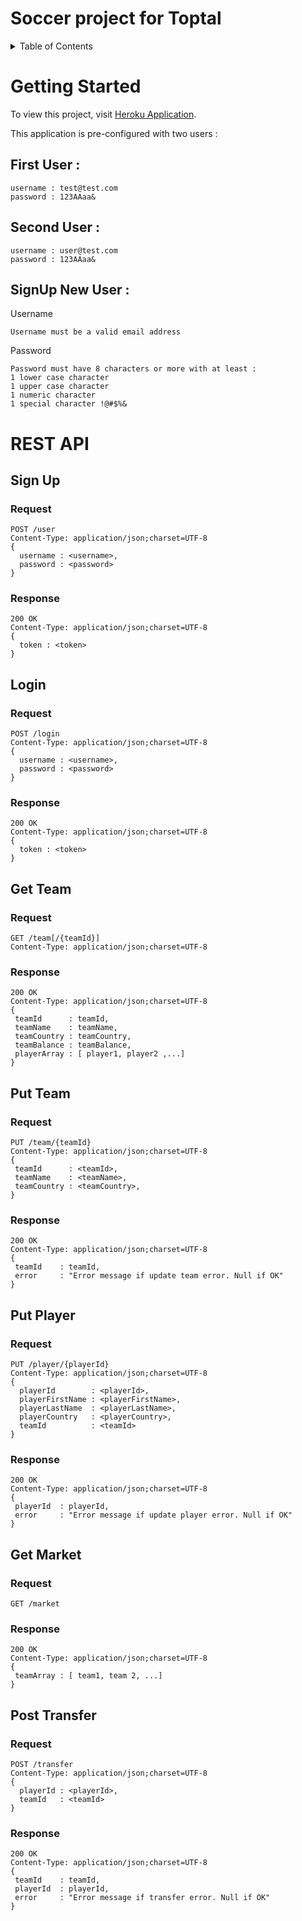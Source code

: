 <!-- Title -->
# Soccer project for Toptal

<!-- TABLE OF CONTENTS -->
<details>
  <summary>Table of Contents</summary>
  <ol>
    <li><a href="#getting-started">Getting Started</a></li>
    <li><a href="#rest-api">REST API</a></li>
  </ol>
</details>

<!-- GETTING STARTED -->
# Getting Started

To view this project, visit [Heroku Application](http://sv-soccer.herokuapp.com/).

This application is pre-configured with two users :

## First User :
```
username : test@test.com
password : 123AAaa&
```

## Second User :
```
username : user@test.com
password : 123AAaa&
```

## SignUp New User :

Username
```
Username must be a valid email address
```

Password
```
Password must have 8 characters or more with at least :
1 lower case character
1 upper case character
1 numeric character
1 special character !@#$%&
```
<!-- REST API -->
# REST API
## Sign Up
### Request
```
POST /user
Content-Type: application/json;charset=UTF-8
{
  username : <username>,
  password : <password>
}
```
### Response
```
200 OK
Content-Type: application/json;charset=UTF-8
{
  token : <token>
}
```
## Login
### Request
```
POST /login
Content-Type: application/json;charset=UTF-8
{
  username : <username>,
  password : <password>
}
```
### Response
```
200 OK
Content-Type: application/json;charset=UTF-8
{
  token : <token>
}
```
## Get Team
### Request
```
GET /team[/{teamId}]
Content-Type: application/json;charset=UTF-8
```
### Response
```
200 OK
Content-Type: application/json;charset=UTF-8
{
 teamId      : teamId,
 teamName    : teamName,
 teamCountry : teamCountry,
 teamBalance : teamBalance,
 playerArray : [ player1, player2 ,...]
}
```
## Put Team
### Request
```
PUT /team/{teamId}
Content-Type: application/json;charset=UTF-8
{
 teamId      : <teamId>,
 teamName    : <teamName>,
 teamCountry : <teamCountry>,
}
```
### Response
```
200 OK
Content-Type: application/json;charset=UTF-8
{
 teamId    : teamId,
 error     : "Error message if update team error. Null if OK"
}
```
## Put Player
### Request
```
PUT /player/{playerId}
Content-Type: application/json;charset=UTF-8
{
  playerId        : <playerId>,
  playerFirstName : <playerFirstName>,
  playerLastName  : <playerLastName>,
  playerCountry   : <playerCountry>,
  teamId          : <teamId>
}
```
### Response
```
200 OK
Content-Type: application/json;charset=UTF-8
{
 playerId  : playerId,
 error     : "Error message if update player error. Null if OK"
}
```
## Get Market
### Request
```
GET /market
```
### Response
```
200 OK
Content-Type: application/json;charset=UTF-8
{
 teamArray : [ team1, team 2, ...]
}
```
## Post Transfer
### Request
```
POST /transfer
Content-Type: application/json;charset=UTF-8
{
  playerId : <playerId>,
  teamId   : <teamId>
}
```
### Response
```
200 OK
Content-Type: application/json;charset=UTF-8
{
 teamId    : teamId,
 playerId  : playerId,
 error     : "Error message if transfer error. Null if OK"
}
```
